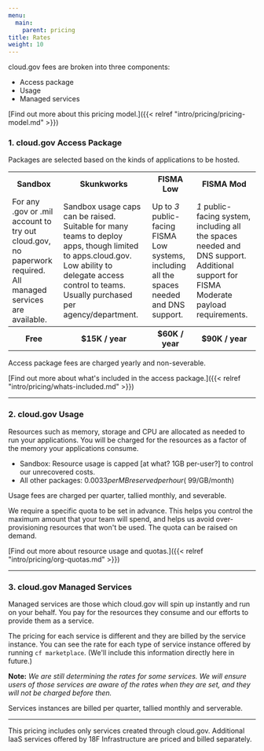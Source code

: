 ```yaml
---
menu:
  main:
    parent: pricing
title: Rates
weight: 10
---
```


cloud.gov fees are broken into three components:

- Access package
- Usage
- Managed services

[Find out more about this pricing model.]({{< relref "intro/pricing/pricing-model.md" >}})

### 1. cloud.gov Access Package

Packages are selected based on the kinds of applications to be hosted.

<table>
  <tr>
    <th>Sandbox</th>
    <th>Skunkworks</th>
    <th>FISMA Low</th>
    <th>FISMA Mod</th>
  </tr>
  <tr>
    <td>
      For any .gov or .mil account to try out cloud.gov, no paperwork required. All managed services are available.
    </td>
    <td>
      Sandbox usage caps can be raised. Suitable for many teams to deploy apps, though limited to apps.cloud.gov. Low ability to delegate access control to teams. Usually purchased per agency/department. 
    </td>
    <td>
      Up to <em>3</em> public-facing FISMA Low systems, including all the spaces needed and DNS support.
    </td>
    <td>
      <em>1</em> public-facing system, including all the spaces needed and DNS support. Additional support for FISMA Moderate payload requirements.
    </td>
  </tr>
  <tr>
    <th>Free</th>
    <th>$15K / year</th>
    <th>$60K / year</th>
    <th>$90K / year</th>
  </tr>
</table>

Access package fees are charged yearly and non-severable. 

[Find out more about what's included in the access package.]({{< relref "intro/pricing/whats-included.md" >}})

---

### 2. cloud.gov Usage

Resources such as memory, storage and CPU are allocated as needed to run your applications. You will be charged for the resources as a factor of the memory your applications consume. 

- Sandbox: Resource usage is capped [at what? 1GB per-user?] to control our unrecovered costs.
- All other packages: $0.0033 per MB reserved per hour (~$99/GB/month)

Usage fees are charged per quarter, tallied monthly, and severable.

We require a specific quota to be set in advance. This helps you control the maximum amount that your team will spend, and helps us avoid over-provisioning resources that won't be used. The quota can be raised on demand. 

[Find out more about resource usage and quotas.]({{< relref "intro/pricing/org-quotas.md" >}})



---

### 3. cloud.gov Managed Services

Managed services are those which cloud.gov will spin up instantly and run on your behalf. You pay for the resources they consume and our efforts to provide them as a service.

The pricing for each service is different and they are billed by the service instance. You can see the rate for each type of service instance offered by running `cf marketplace`. (We'll include this information directly here in future.) 

**Note:** *We are still determining the rates for some services. We will ensure users of those services are aware of the rates when they are set, and they will not be charged before then.*

Services instances are billed per quarter, tallied monthly and serverable.

---

This pricing includes only services created through cloud.gov. Additional IaaS services offered by 18F Infrastructure are priced and billed separately.

<!-- 
TODO
---

- Create buildpack page with list and compliance trade-offs
- Link to terminology page
- Add examples
-->